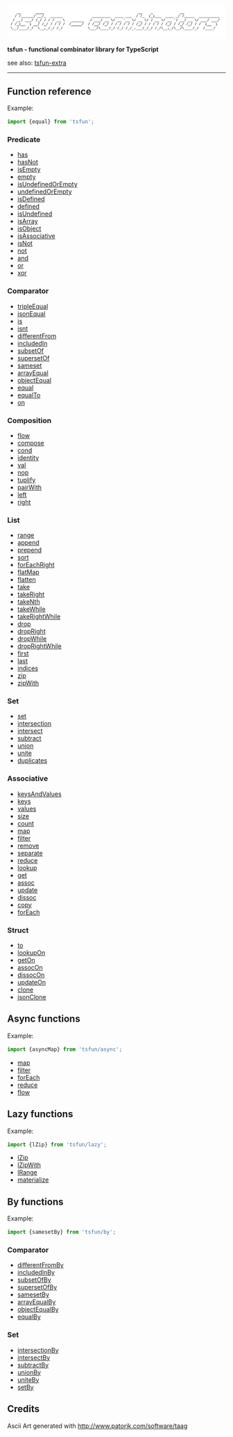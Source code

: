 ![alt](README_splash.png)                                            

**tsfun - functional combinator library for TypeScript**

see also: [tsfun-extra](https://github.com/danielmarreirosdeoliveira/tsfun-extra)

---

## Function reference

Example:

```typescript
import {equal} from 'tsfun';
```

### Predicate

* [has](test/predicate/has.spec.ts) 
* [hasNot](test/predicate/has_not.spec.ts) 
* [isEmpty](test/predicate/is_empty.spec.ts)
* [empty](test/predicate/empty.spec.ts)
* [isUndefinedOrEmpty](test/predicate/is_undefined_or_empty.spec.ts)
* [undefinedOrEmpty](test/predicate/undefined_or_empty.spec.ts)
* [isDefined](test/predicate/is_defined.spec.ts)
* [defined](test/predicate/defined.spec.ts)
* [isUndefined](test/predicate/is_undefined.spec.ts)
* [isArray](test/predicate/is_array.spec.ts)
* [isObject](test/predicate/is_object.spec.ts)
* [isAssociative](test/predicate/is_associative.spec.ts)
* [isNot](test/predicate/is_not.spec.ts)
* [not](test/predicate/not.spec.ts)
* [and](test/predicate/and.spec.ts)
* [or](test/predicate/or.spec.ts)
* [xor](test/predicate/xor.spec.ts)

### Comparator

* [tripleEqual](test/comparator/triple_equal.spec.ts)
* [jsonEqual](test/comparator/json_equal.spec.ts)
* [is](test/comparator/is.spec.ts)
* [isnt](test/comparator/isnt.spec.ts)
* [differentFrom](test/comparator/different_from.spec.ts)
* [includedIn](test/comparator/included_in.spec.ts)
* [subsetOf](test/comparator/subset_of.spec.ts)
* [supersetOf](test/comparator/superset_of.spec.ts)
* [sameset](test/comparator/sameset.spec.ts)
* [arrayEqual](test/comparator/array_equal.spec.ts)
* [objectEqual](test/comparator/object_equal.spec.ts)
* [equal](test/comparator/equal.spec.ts)
* [equalTo](test/comparator/equal_to.spec.ts)
* [on](test/comparator/on.spec.ts)

### Composition

* [flow](test/composition/flow.spec.ts)
* [compose](test/composition/compose.spec.ts)
* [cond](test/composition/cond.spec.ts)
* [identity](test/composition/identity.spec.ts)
* [val](test/composition/val.spec.ts)
* [nop](test/composition/nop.spec.ts)
* [tuplify](test/composition/tuplify.spec.ts)
* [pairWith](test/composition/pair-with.spec.ts)
* [left](test/composition/left.spec.ts)
* [right](test/composition/right.spec.ts)

### List

* [range](test/arraylist/range.spec.ts)
* [append](test/arraylist/append.spec.ts) 
* [prepend](test/arraylist/prepend.spec.ts) 
* [sort](test/arraylist/sort.spec.ts)
* [forEachRight](test/arraylist/for_each_right.spec.ts) 
* [flatMap](test/arraylist/flat_map.spec.ts)
* [flatten](test/arraylist/flatten.spec.ts)
* [take](test/arraylist/take.spec.ts)
* [takeRight](test/arraylist/take_right.spec.ts)
* [takeNth](test/arraylist/take_nth.spec.ts)
* [takeWhile](test/arraylist/take_while.spec.ts)
* [takeRightWhile](test/arraylist/take_right_while.spec.ts)
* [drop](test/arraylist/drop.spec.ts)
* [dropRight](test/arraylist/drop_right.spec.ts)
* [dropWhile](test/arraylist/drop_while.spec.ts)
* [dropRightWhile](test/arraylist/drop_right_while.spec.ts)
* [first](test/arraylist/first.spec.ts)
* [last](test/arraylist/last.spec.ts)
* [indices](test/arraylist/indices.spec.ts)
* [zip](test/arraylist/zip.spec.ts)
* [zipWith](test/arraylist/zip_with.spec.ts)

### Set

* [set](test/arrayset/set.spec.ts)
* [intersection](test/arrayset/intersection.spec.ts)
* [intersect](test/arrayset/intersect.spec.ts)
* [subtract](test/arrayset/subtract.spec.ts)
* [union](test/arrayset/union.spec.ts)
* [unite](test/arrayset/unite.spec.ts)
* [duplicates](test/arrayset/duplicates.spec.ts)

### Associative

* [keysAndValues](test/associative/keys_and_values.spec.ts)
* [keys](test/associative/keys.spec.ts)
* [values](test/associative/values.spec.ts)
* [size](test/associative/size.spec.ts)
* [count](test/associative/count.spec.ts)
* [map](test/associative/map.spec.ts)
* [filter](test/associative/filter.spec.ts) 
* [remove](test/associative/remove.spec.ts)
* [separate](test/associative/separate.spec.ts) 
* [reduce](test/associative/reduce.spec.ts)
* [lookup](test/associative/lookup.spec.ts)
* [get](test/associative/get.spec.ts)
* [assoc](test/associative/assoc.spec.ts)
* [update](test/associative/update.spec.ts)
* [dissoc](test/associative/dissoc.spec.ts)
* [copy](test/associative/copy.spec.ts)
* [forEach](test/associative/for_each.spec.ts)

### Struct

* [to](test/struct/to.spec.ts)
* [lookupOn](test/struct/lookup_on.spec.ts)
* [getOn](test/struct/get_on.spec.ts)
* [assocOn](test/struct/assoc_on.spec.ts)
* [dissocOn](test/struct/dissoc_on.spec.ts)
* [updateOn](test/struct/update_on.spec.ts)
* [clone](test/struct/clone.spec.ts)
* [jsonClone](test/struct/json_clone.spec.ts)

## Async functions

Example:

```typescript
import {asyncMap} from 'tsfun/async';
```

* [map](test/async/map.spec.ts)
* [filter](test/async/filter.spec.ts)
* [forEach](test/async/for_each.spec.ts)
* [reduce](test/async/reduce.spec.ts)
* [flow](test/async/flow.spec.ts)

## Lazy functions

Example:

```typescript
import {lZip} from 'tsfun/lazy';
```

* [lZip](test/lazy/l_zip.spec.ts)
* [lZipWith](test/lazy/l_zip_with.spec.ts)
* [lRange](test/lazy/l_range.spec.ts)
* [materialize](test/lazy/materialize.spec.ts)

## By functions

Example:

```typescript
import {samesetBy} from 'tsfun/by';
```

### Comparator

* [differentFromBy](test/comparator/different_from_by.spec.ts)
* [includedInBy](test/comparator/included_in_by.spec.ts)
* [subsetOfBy](test/comparator/subset_of_by.spec.ts)
* [supersetOfBy](test/comparator/superset_of_by.spec.ts)
* [samesetBy](test/comparator/sameset_by.spec.ts)
* [arrayEqualBy](test/comparator/array_equal_by.spec.ts)
* [objectEqualBy](test/comparator/object_equal_by.spec.ts)
* [equalBy](test/comparator/equal_by.spec.ts)

### Set

* [intersectionBy](test/arrayset/intersection_by.spec.ts)
* [intersectBy](test/arrayset/intersect_by.spec.ts)
* [subtractBy](test/arrayset/subtract_by.spec.ts)
* [unionBy](test/arrayset/union_by.spec.ts)
* [uniteBy](test/arrayset/unite_by.spec.ts)
* [setBy](test/arrayset/set_by.spec.ts)

## Credits 
 
Ascii Art generated with http://www.patorjk.com/software/taag









